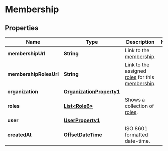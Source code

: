 

# Membership


## Properties

| Name | Type | Description | Notes |
|------------ | ------------- | ------------- | -------------|
|**membershipUrl** | **String** | Link to the [membership](http://docs.griffin.com). |  |
|**membershipRolesUrl** | **String** | Link to the assigned [roles](http://docs.griffin.com) for this [membership](http://docs.griffin.com). |  |
|**organization** | [**OrganizationProperty1**](OrganizationProperty1.md) |  |  |
|**roles** | [**List&lt;Role6&gt;**](Role6.md) | Shows a collection of [roles](http://docs.griffin.com). |  |
|**user** | [**UserProperty1**](UserProperty1.md) |  |  |
|**createdAt** | **OffsetDateTime** | ISO 8601 formatted date-time. |  |



